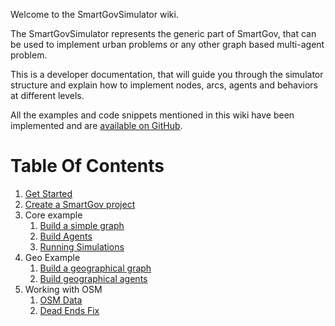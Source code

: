 Welcome to the SmartGovSimulator wiki.

The SmartGovSimulator represents the generic part of SmartGov, that can be used to implement urban problems or any other graph based multi-agent problem.

This is a developer documentation, that will guide you through the simulator structure and explain how to implement nodes, arcs, agents and behaviors at different levels.

All the examples and code snippets mentioned in this wiki have been implemented and are
[available on GitHub](https://github.com/smartgov-liris/SmartGovSimulatorDocExamples).

# Table Of Contents
1. [Get Started](Get-Started)
2. [Create a SmartGov project](Create-a-SmartGov-project)
3. Core example
   1. [Build a simple graph](Simple-Graph)
   2. [Build Agents](Create-Agents)
   3. [Running Simulations](Running-simulations)
4. Geo Example
   1. [Build a geographical graph](Geographical-Graph)
   2. [Build geographical agents](Geographical-Agents)
5. Working with OSM
   1. [OSM Data](Osm-Data)
   2. [Dead Ends Fix](Dead-Ends-Fix)
